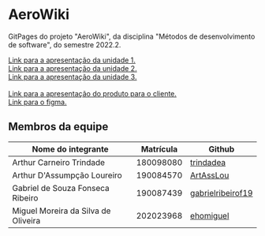 # AeroWiki

GitPages do projeto "AeroWiki", da disciplina "Métodos de desenvolvimento de software", do semestre 2022.2.

<a href="https://www.youtube.com/watch?v=Z9P06O2Z-KA"> Link para a apresentação da unidade 1.</a>
<br>
<a href="https://youtu.be/SqbOQjjPxpY"> Link para a apresentação da unidade 2.</a>
<br>
<a href="https://youtu.be/Rz08RF30b_E"> Link para a apresentação da unidade 3.</a>
<br>
<br>
<a href="https://www.youtube.com/watch?v=xeLSqw1WdJU"> Link para a apresentação do produto para o cliente.</a>
<br>
<a href="https://www.figma.com/file/5zazCQXME0xdlVmGG6DffO/AeroWiki?node-id=2%3A2&t=pCeyVmZkoBnElYZZ-0"> Link para o figma.</a>


## Membros da equipe

| Nome do integrante                  | Matrícula | Github                                                       |
| ----------------------------------- | --------- | ------------------------------------------------------------ |
| Arthur Carneiro Trindade            | 180098080 | <a href="https://github.com/trindadea"> trindadea </a>       |
| Arthur D'Assumpção Loureiro         | 190084570 | <a href="https://github.com/ArtAssLou"> ArtAssLou</a>        |
| Gabriel de Souza Fonseca Ribeiro    | 190087439 | <a href="https://github.com/gabrielribeirof19"> gabrielribeirof19</a> |
| Miguel Moreira da Silva de Oliveira | 202023968 | <a href="https://github.com/ehomiguel"> ehomiguel</a>        |

